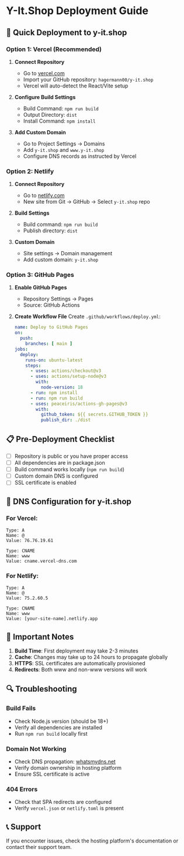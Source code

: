 # Y-It.Shop Deployment Guide

## 🚀 Quick Deployment to y-it.shop

### Option 1: Vercel (Recommended)
1. **Connect Repository**
   - Go to [vercel.com](https://vercel.com)
   - Import your GitHub repository: `hagermann00/y-it.shop`
   - Vercel will auto-detect the React/Vite setup

2. **Configure Build Settings**
   - Build Command: `npm run build`
   - Output Directory: `dist`
   - Install Command: `npm install`

3. **Add Custom Domain**
   - Go to Project Settings → Domains
   - Add `y-it.shop` and `www.y-it.shop`
   - Configure DNS records as instructed by Vercel

### Option 2: Netlify
1. **Connect Repository**
   - Go to [netlify.com](https://netlify.com)
   - New site from Git → GitHub → Select `y-it.shop` repo

2. **Build Settings**
   - Build command: `npm run build`
   - Publish directory: `dist`

3. **Custom Domain**
   - Site settings → Domain management
   - Add custom domain: `y-it.shop`

### Option 3: GitHub Pages
1. **Enable GitHub Pages**
   - Repository Settings → Pages
   - Source: GitHub Actions

2. **Create Workflow File**
   Create `.github/workflows/deploy.yml`:
   ```yaml
   name: Deploy to GitHub Pages
   on:
     push:
       branches: [ main ]
   jobs:
     deploy:
       runs-on: ubuntu-latest
       steps:
         - uses: actions/checkout@v3
         - uses: actions/setup-node@v3
           with:
             node-version: 18
         - run: npm install
         - run: npm run build
         - uses: peaceiris/actions-gh-pages@v3
           with:
             github_token: ${{ secrets.GITHUB_TOKEN }}
             publish_dir: ./dist
   ```

## 📋 Pre-Deployment Checklist

- [ ] Repository is public or you have proper access
- [ ] All dependencies are in package.json
- [ ] Build command works locally (`npm run build`)
- [ ] Custom domain DNS is configured
- [ ] SSL certificate is enabled

## 🔧 DNS Configuration for y-it.shop

### For Vercel:
```
Type: A
Name: @
Value: 76.76.19.61

Type: CNAME
Name: www
Value: cname.vercel-dns.com
```

### For Netlify:
```
Type: A
Name: @
Value: 75.2.60.5

Type: CNAME
Name: www
Value: [your-site-name].netlify.app
```

## 🚨 Important Notes

1. **Build Time**: First deployment may take 2-3 minutes
2. **Cache**: Changes may take up to 24 hours to propagate globally
3. **HTTPS**: SSL certificates are automatically provisioned
4. **Redirects**: Both www and non-www versions will work

## 🔍 Troubleshooting

### Build Fails
- Check Node.js version (should be 18+)
- Verify all dependencies are installed
- Run `npm run build` locally first

### Domain Not Working
- Check DNS propagation: [whatsmydns.net](https://whatsmydns.net)
- Verify domain ownership in hosting platform
- Ensure SSL certificate is active

### 404 Errors
- Check that SPA redirects are configured
- Verify `vercel.json` or `netlify.toml` is present

## 📞 Support
If you encounter issues, check the hosting platform's documentation or contact their support team.

